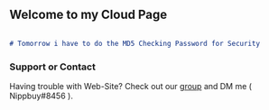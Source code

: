 ## Welcome to my Cloud Page

```markdown

# Tomorrow i have to do the MD5 Checking Password for Security

```

### Support or Contact

Having trouble with Web-Site? Check out our [group](https://discord.gg/pcCxk6YcdH/) and DM me ( Nippbuy#8456 ).
